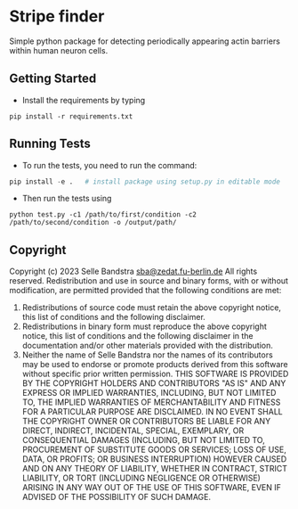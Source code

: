 
Stripe finder
=====================

Simple python package for detecting periodically appearing actin barriers within human neuron cells.

Getting Started
---------------

* Install the requirements by typing
```
pip install -r requirements.txt
```

Running Tests
-------------

* To run the tests, you need to run the command:
```python
pip install -e .   # install package using setup.py in editable mode
```
* Then run the tests using 
```
python test.py -c1 /path/to/first/condition -c2 /path/to/second/condition -o /output/path/
```

Copyright
-------------
Copyright (c) 2023 Selle Bandstra <sba@zedat.fu-berlin.de>
All rights reserved.
Redistribution and use in source and binary forms, with or without
modification, are permitted provided that the following conditions are met:
1. Redistributions of source code must retain the above copyright notice,
   this list of conditions and the following disclaimer.
2. Redistributions in binary form must reproduce the above copyright
   notice, this list of conditions and the following disclaimer in the
   documentation and/or other materials provided with the distribution.
3. Neither the name of Selle Bandstra nor the names of its
   contributors may be used to endorse or promote products derived from
   this software without specific prior written permission.
THIS SOFTWARE IS PROVIDED BY THE COPYRIGHT HOLDERS AND CONTRIBUTORS "AS IS"
AND ANY EXPRESS OR IMPLIED WARRANTIES, INCLUDING, BUT NOT LIMITED TO, THE
IMPLIED WARRANTIES OF MERCHANTABILITY AND FITNESS FOR A PARTICULAR PURPOSE
ARE DISCLAIMED. IN NO EVENT SHALL THE COPYRIGHT OWNER OR CONTRIBUTORS BE
LIABLE FOR ANY DIRECT, INDIRECT, INCIDENTAL, SPECIAL, EXEMPLARY, OR
CONSEQUENTIAL DAMAGES (INCLUDING, BUT NOT LIMITED TO, PROCUREMENT OF
SUBSTITUTE GOODS OR SERVICES; LOSS OF USE, DATA, OR PROFITS; OR BUSINESS
INTERRUPTION) HOWEVER CAUSED AND ON ANY THEORY OF LIABILITY, WHETHER IN
CONTRACT, STRICT LIABILITY, OR TORT (INCLUDING NEGLIGENCE OR OTHERWISE)
ARISING IN ANY WAY OUT OF THE USE OF THIS SOFTWARE, EVEN IF ADVISED OF THE
POSSIBILITY OF SUCH DAMAGE.
